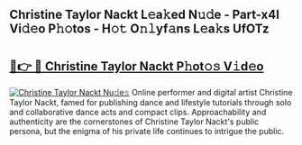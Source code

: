 ## Christine Taylor Nackt L𝚎a𝚔ed N𝚞𝚍e - Part-x4I Vi𝚍𝚎o P𝚑𝚘tos - H𝚘𝚝 O𝚗𝚕yf𝚊ns L𝚎a𝚔s UfOTz

# <h2><a href="http://kfafkh.oniu.top/?m=Christine+Taylor+Nackt">🔗👉 🔴 Christine Taylor Nackt P𝚑ot𝚘𝚜 V𝚒d𝚎o</a></h2>

[![Christine Taylor Nackt Nu𝚍e𝚜](https://i.imgur.com/0qMVB7G.gif)](http://kfafkh.oniu.top/?m=Christine+Taylor+Nackt)
Online performer and digital artist Christine Taylor Nackt, famed for publishing dance and lifestyle tutorials through solo and collaborative dance acts and compact clips. Approachability and authenticity are the cornerstones of Christine Taylor Nackt's public persona, but the enigma of his private life continues to intrigue the public.  
